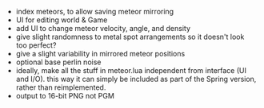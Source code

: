 - index meteors, to allow saving meteor mirroring
- UI for editing world & Game
- add UI to change meteor velocity, angle, and density
- give slight randomness to metal spot arrangements so it doesn't look too perfect?
- give a slight variability in mirrored meteor positions
- optional base perlin noise
- ideally, make all the stuff in meteor.lua independent from interface (UI and I/O). this way it can simply be included as part of the Spring version, rather than reimplemented.
- output to 16-bit PNG not PGM
